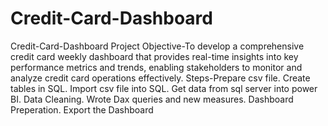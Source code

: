 # Credit-Card-Dashboard
Credit-Card-Dashboard
Project Objective-To develop a comprehensive credit card weekly dashboard that provides real-time insights into key performance metrics and trends, enabling stakeholders to monitor and analyze credit card operations effectively.
Steps-Prepare csv file.
Create tables in SQL.
Import csv file into SQL.
Get data from sql server into power BI.
Data Cleaning.
Wrote Dax queries and new measures.
Dashboard Preperation.
Export the Dashboard





